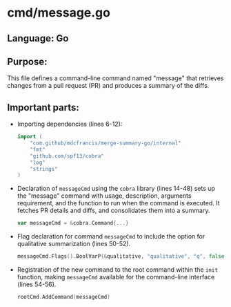 # cmd/message.go
## Language: Go
## Purpose:
This file defines a command-line command named "message" that retrieves changes from a pull request (PR) and produces a summary of the diffs.

## Important parts:
- Importing dependencies (lines 6-12):
  ```go
  import (
      "com.github/mdcfrancis/merge-summary-go/internal"
      "fmt"
      "github.com/spf13/cobra"
      "log"
      "strings"
  )
  ```
- Declaration of `messageCmd` using the `cobra` library (lines 14-48) sets up the "message" command with usage, description, arguments requirement, and the function to run when the command is executed. It fetches PR details and diffs, and consolidates them into a summary.
  ```go
  var messageCmd = &cobra.Command{...}
  ```
- Flag declaration for command `messageCmd` to include the option for qualitative summarization (lines 50-52).
  ```go
  messageCmd.Flags().BoolVarP(&qualitative, "qualitative", "q", false, "Use qualitative summarization")
  ```
- Registration of the new command to the root command within the `init` function, making `messageCmd` available for the command-line interface (lines 54-56).
  ```go
  rootCmd.AddCommand(messageCmd)
  ```